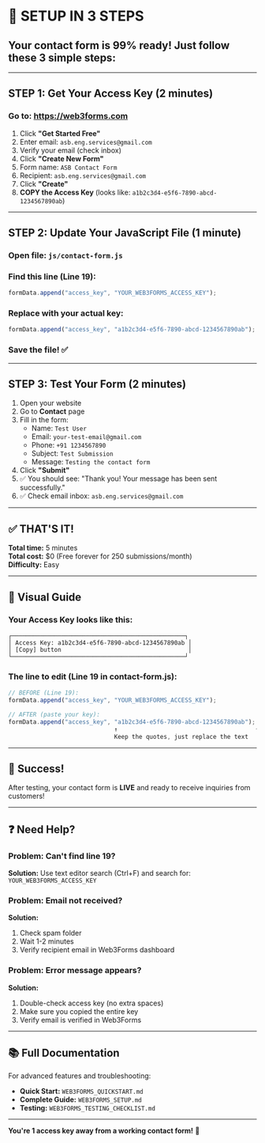 # 🎯 SETUP IN 3 STEPS

## Your contact form is 99% ready! Just follow these 3 simple steps:

---

## STEP 1: Get Your Access Key (2 minutes)

### Go to: https://web3forms.com

1. Click **"Get Started Free"**
2. Enter email: `asb.eng.services@gmail.com`
3. Verify your email (check inbox)
4. Click **"Create New Form"**
5. Form name: `ASB Contact Form`
6. Recipient: `asb.eng.services@gmail.com`
7. Click **"Create"**
8. **COPY the Access Key** (looks like: `a1b2c3d4-e5f6-7890-abcd-1234567890ab`)

---

## STEP 2: Update Your JavaScript File (1 minute)

### Open file: `js/contact-form.js`

### Find this line (Line 19):
```javascript
formData.append("access_key", "YOUR_WEB3FORMS_ACCESS_KEY");
```

### Replace with your actual key:
```javascript
formData.append("access_key", "a1b2c3d4-e5f6-7890-abcd-1234567890ab");
```

### Save the file! ✅

---

## STEP 3: Test Your Form (2 minutes)

1. Open your website
2. Go to **Contact** page
3. Fill in the form:
   - Name: `Test User`
   - Email: `your-test-email@gmail.com`
   - Phone: `+91 1234567890`
   - Subject: `Test Submission`
   - Message: `Testing the contact form`
4. Click **"Submit"**
5. ✅ You should see: "Thank you! Your message has been sent successfully."
6. ✅ Check email inbox: `asb.eng.services@gmail.com`

---

## ✅ THAT'S IT!

**Total time:** 5 minutes  
**Total cost:** $0 (Free forever for 250 submissions/month)  
**Difficulty:** Easy  

---

## 📸 Visual Guide

### Your Access Key looks like this:
```
┌─────────────────────────────────────────────────┐
│ Access Key: a1b2c3d4-e5f6-7890-abcd-1234567890ab │
│ [Copy] button                                    │
└─────────────────────────────────────────────────┘
```

### The line to edit (Line 19 in contact-form.js):
```javascript
// BEFORE (Line 19):
formData.append("access_key", "YOUR_WEB3FORMS_ACCESS_KEY");

// AFTER (paste your key):
formData.append("access_key", "a1b2c3d4-e5f6-7890-abcd-1234567890ab");
                              ↑                                       ↑
                              Keep the quotes, just replace the text
```

---

## 🎉 Success!

After testing, your contact form is **LIVE** and ready to receive inquiries from customers!

---

## ❓ Need Help?

### Problem: Can't find line 19?
**Solution:** Use text editor search (Ctrl+F) and search for: `YOUR_WEB3FORMS_ACCESS_KEY`

### Problem: Email not received?
**Solution:** 
1. Check spam folder
2. Wait 1-2 minutes
3. Verify recipient email in Web3Forms dashboard

### Problem: Error message appears?
**Solution:**
1. Double-check access key (no extra spaces)
2. Make sure you copied the entire key
3. Verify email is verified in Web3Forms

---

## 📚 Full Documentation

For advanced features and troubleshooting:
- **Quick Start:** `WEB3FORMS_QUICKSTART.md`
- **Complete Guide:** `WEB3FORMS_SETUP.md`
- **Testing:** `WEB3FORMS_TESTING_CHECKLIST.md`

---

**You're 1 access key away from a working contact form!** 🚀

